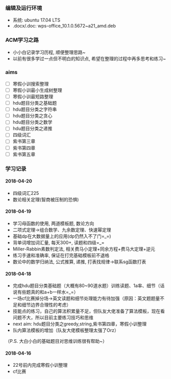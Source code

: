 ### 编辑及运行环境
* 系统: ubuntu 17.04 LTS
* .docx/.doc: wps-office_10.1.0.5672~a21_amd.deb

### ACM学习之路
* 小小白记录学习历程, 顺便整理思路~
* 以前有很多学过一点但不明白的知识点, 希望在整理的过程中再多思考和练习~

### aims
- [ ] 寒假小训搜索整理
- [ ] 寒假小训最小生成树整理
- [ ] 寒假小训最短路整理
- [ ] hdu题目分类之基础题
- [ ] hdu题目分类之字符串
- [ ] hdu题目分类之贪心
- [ ] hdu题目分类之数学
- [ ] hdu题目分类之递推
- [ ] 四级词汇
- [ ] 紫书第三章
- [ ] 紫书第四章
- [ ] 紫书第五章
### 学习记录
#### 2018-04-20
* 四级词汇225
* 数论相关定理(智商被压制的恐惧)

#### 2018-04-19
* 学习母函数的使用, 两道模板题, 数论方向
* 二项式定理→组合数学、九余数定理、快速幂定理
* 基础dp在大数据量上的应用(dp仍然入不了门=_=)
* 背单词增加词汇量, 每天300+, 读题和四级=_=
* Miller-Rabbin素数判定法, 相关费马小定理+同余方程+费马大定理+逆元
* 练习手速和准确率, 保证在打完基础模板前不退格
* 数论中的数学归纳法, 公式推算, 递推, 打表找规律→联系sg函数打表

#### 2018-04-18
* 完成hdu题目分类基础题（大概有80~90道水题）训练读题、1a率、细节（话说有些题真的和a+b一样水=_=）
* 一场cf比赛掉分场→英文读题和细节处理能力有待加强（原因：英文题题量不足和细节边界合理性的考虑）
* 技能点的练习，自己的算法积累量不足，但队友大佬准备了算法模板，现在看问题不大，所以目前主要练习技巧和思维
* next aim: hdu题目分类之greedy,string,紫书第四章，寒假小训整理
* 队内算法模板的增加（队友大佬模板整理太强了Orz）

（P.S. 大白小白的基础题目对思维训练很有帮助~）
#### 2018-04-16
* 22号前内完成寒假小训整理
* cf比赛

